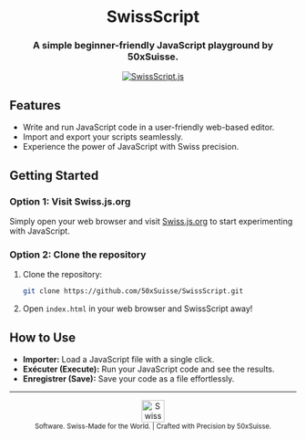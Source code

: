 <h1 align="center">SwissScript</h1>

<h3 align="center">A simple beginner-friendly JavaScript playground by 50xSuisse.</h3>

<a href="https://Swiss.js.org">
  <p align="center">
    <img src="https://github.com/50xSuisse/SwissScript/assets/156722656/1af67b50-9a2f-43e6-b0ab-7b77fa9d9939" alt="SwissScript.js">
  </p>
</a>

## Features

- Write and run JavaScript code in a user-friendly web-based editor.
- Import and export your scripts seamlessly.
- Experience the power of JavaScript with Swiss precision.

## Getting Started

### Option 1: Visit Swiss.js.org

Simply open your web browser and visit [Swiss.js.org](https://Swiss.js.org) to start experimenting with JavaScript.

### Option 2: Clone the repository

1. Clone the repository:
    ```bash
    git clone https://github.com/50xSuisse/SwissScript.git
    ```

2. Open `index.html` in your web browser and SwissScript away!

## How to Use

- **Importer:** Load a JavaScript file with a single click.
- **Exécuter (Execute):** Run your JavaScript code and see the results.
- **Enregistrer (Save):** Save your code as a file effortlessly.

---

<div align="center">
  <a href="https://50xSuisse.github.io">
    <img src="https://upload.wikimedia.org/wikipedia/commons/c/c8/Twemoji12_1f1e8-1f1ed.svg" alt="Swiss Flag" width="39.50px" height="auto">
  </a>
  <br>
  <small>Software. Swiss-Made for the World. | Crafted with Precision by 50xSuisse.</small>
</div>

